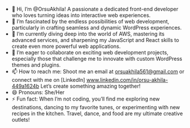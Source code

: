 -  👋 Hi, I’m @OrsuAkhila! A passionate a dedicated front-end developer who loves turning ideas into interactive web experiences.
- 👀 I’m fascinated by the endless possibilities of web development, particularly in crafting seamless and dynamic WordPress experiences.
- 🌱 I’m currently diving deep into the world of AWS, mastering its advanced services, and sharpening my JavaScript and React skills to create even more powerful web applications.
- 💞️ I’m eager to collaborate on exciting web development projects, especially those that challenge me to innovate with custom WordPress themes and plugins.
- 📫 How to reach me: Shoot me an email at orsuakhila561@gmail.com or connect with me on [LinkedIn] www.linkedin.com/in/orsu-akhila-449a1624b Let’s create something amazing together!
- 😄 Pronouns: She/Her
- ⚡ Fun fact: When I’m not coding, you’ll find me exploring new destinations, dancing to my favorite tunes, or experimenting with new recipes in the kitchen. Travel, dance, and food are my ultimate creative outlets!


<!---
OrsuAkhila/OrsuAkhila is a ✨ special ✨ repository because its `README.md` (this file) appears on your GitHub profile.
You can click the Preview link to take a look at your changes.
--->

